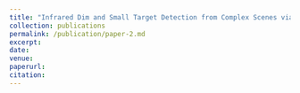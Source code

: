 ```yaml
---
title: "Infrared Dim and Small Target Detection from Complex Scenes via Multi-Frame Spatial–Temporal Patch-Tensor Model"
collection: publications
permalink: /publication/paper-2.md
excerpt: 
date: 
venue: 
paperurl: 
citation: 
---
```

